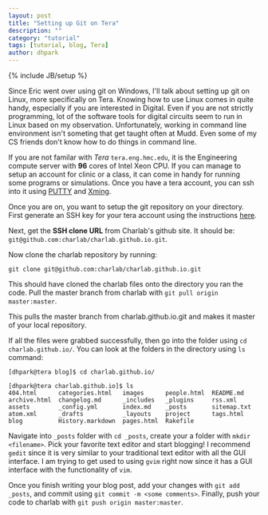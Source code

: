 ```yaml
---
layout: post
title: "Setting up Git on Tera"
description: ""
category: "tutorial"
tags: [tutorial, blog, Tera]
author: dhpark
---
```

{% include JB/setup %}

Since Eric went over using git on Windows, I'll talk about setting up git on Linux, more specifically on Tera. Knowing how to use Linux comes in quite handy, especially if you are interested in Digital. Even if you are not strictly programming, lot of the software tools for digital circuits seem to run in Linux based on my observation. Unfortunately, working in command line environment isn't someting that get taught often at Mudd. Even some of my CS friends don't know how to do things in command line.


If you are not familar with *Tera* `tera.eng.hmc.edu`, it is the Engineering compute server with **96** cores of Intel Xeon CPU. If you can manage to setup an account for clinic or a class, it can come in handy for running some programs or simulations. Once you have a tera account, you can ssh into it using [PUTTY](http://www.chiark.greenend.org.uk/~sgtatham/putty/download.html) and [Xming](http://sourceforge.net/projects/xming/).


Once you are on, you want to setup the git repository on your directory. First generate an SSH key for your tera account using the instructions [here](https://help.github.com/articles/generating-ssh-keys#platform-linux).

Next, get the **SSH clone URL** from Charlab's github site. It should be: `git@github.com:charlab/charlab.github.io.git`. 

Now clone the charlab repository by running:
```
git clone git@github.com:charlab/charlab.github.io.git
```


This should have cloned the charlab files onto the directory you ran the code.
Pull the master branch from charlab with `git pull origin master:master`. 

This pulls the master branch from charlab.github.io.git and makes it master of your local repository. 


If all the files were grabbed successfully, then go into the folder using `cd charlab.github.io/`. You can 
look at the folders in the directory using `ls` command:

```
[dhpark@tera blog]$ cd charlab.github.io/

[dhpark@tera charlab.github.io]$ ls
404.html      categories.html   images      people.html  README.md
archive.html  changelog.md      _includes   _plugins     rss.xml
assets        _config.yml       index.md    _posts       sitemap.txt
atom.xml      _drafts           _layouts    project      tags.html
blog          History.markdown  pages.html  Rakefile
```


Navigate into `_posts` folder with `cd _posts`, create your a folder with `mkdir <filename>`. Pick your favorite text editor and start blogging! I recommend `gedit` since it is very similar to your traditional text editor with all the GUI interface. I am trying to get used to using `gvim` right now since it has a GUI interface with the functionality of `vim`. 


Once you finish writing your blog post, add your changes with `git add _posts`, and commit using `git commit -m <some comments>`.
Finally, push your code to charlab with `git push origin master:master`.


